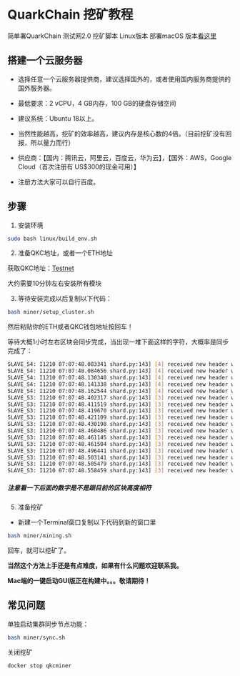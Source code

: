 # QuarkChain 挖矿教程
简单署QuarkChain 测试网2.0 挖矿脚本 Linux版本
部署macOS 版本[看这里](https://github.com/HangyuYe/QKC-Miner)

## 搭建一个云服务器
* 选择任意一个云服务器提供商，建议选择国外的，或者使用国内服务商提供的国外服务器。
* 最低要求：2 vCPU，4 GB内存，100 GB的硬盘存储空间
* 建议系统：Ubuntu 18以上。
* 当然性能越高，挖矿的效率越高，建议内存是核心数的4倍。（目前挖矿没有回报，所以量力而行）

* 供应商：【国内：腾讯云，阿里云，百度云，华为云】，【国外：AWS，Google Cloud（首次注册有 US$300的现金可用）】
* 注册方法大家可以自行百度。

## 步骤
1. 安装环境

``` bash
sudo bash linux/build_env.sh
```

2. 准备QKC地址，或者一个ETH地址

获取QKC地址：[Testnet](https://testnet2.quarkchain.io)

大约需要10分钟左右安装所有模块

3. 等待安装完成以后复制以下代码：

```bash
bash miner/setup_cluster.sh
```
然后粘贴你的ETH或者QKC钱包地址按回车！

等待大概1小时左右区块会同步完成，当出现一堆下面这样的字符，大概率是同步完成了：
```bash
SLAVE_S4: I1210 07:07:48.083341 shard.py:143] [4] received new header with height 55975
SLAVE_S4: I1210 07:07:48.084656 shard.py:143] [4] received new header with height 55975
SLAVE_S4: I1210 07:07:48.130340 shard.py:143] [4] received new header with height 55975
SLAVE_S4: I1210 07:07:48.141338 shard.py:143] [4] received new header with height 55975
SLAVE_S4: I1210 07:07:48.162544 shard.py:143] [4] received new header with height 55975
SLAVE_S3: I1210 07:07:48.402317 shard.py:143] [3] received new header with height 55974
SLAVE_S3: I1210 07:07:48.411519 shard.py:143] [3] received new header with height 55974
SLAVE_S3: I1210 07:07:48.419670 shard.py:143] [3] received new header with height 55974
SLAVE_S3: I1210 07:07:48.421109 shard.py:143] [3] received new header with height 55974
SLAVE_S3: I1210 07:07:48.430198 shard.py:143] [3] received new header with height 55974
SLAVE_S3: I1210 07:07:48.460486 shard.py:143] [3] received new header with height 55974
SLAVE_S3: I1210 07:07:48.461145 shard.py:143] [3] received new header with height 55974
SLAVE_S3: I1210 07:07:48.461504 shard.py:143] [3] received new header with height 55974
SLAVE_S3: I1210 07:07:48.496441 shard.py:143] [3] received new header with height 55974
SLAVE_S3: I1210 07:07:48.503141 shard.py:143] [3] received new header with height 55974
SLAVE_S3: I1210 07:07:48.505479 shard.py:143] [3] received new header with height 55974
SLAVE_S3: I1210 07:07:48.558459 shard.py:143] [3] received new header with height 55974
```

##### 注意看一下后面的数字是不是跟目前的区块高度相符

5. 准备挖矿

* 新建一个Terminal窗口复制以下代码到新的窗口里
```bash
bash miner/mining.sh
```
回车，就可以挖矿了。

**当然这个方法上手还是有点难度，如果有什么问题欢迎联系我。**

**Mac端的一键启动GUI版正在构建中。。。敬请期待！**

## 常见问题
单独启动集群同步节点功能：
```bash
bash miner/sync.sh
```

关闭挖矿
```bash
docker stop qkcminer
```

